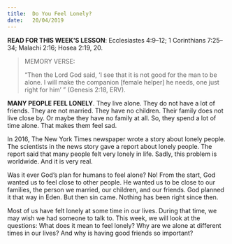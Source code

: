 ```yaml
---
title:  Do You Feel Lonely?
date:   20/04/2019
---
```


**READ FOR THIS WEEK’S LESSON**: Ecclesiastes 4:9–12; 1 Corinthians 7:25–34; Malachi 2:16; Hosea 2:19, 20.

><p>MEMORY VERSE:</p>
> “Then the Lord God said, ‘I see that it is not good for the man to be alone. I will make the companion [female helper] he needs, one just right for him’ ” (Genesis 2:18, ERV).

**MANY PEOPLE FEEL LONELY**. They live alone. They do not have a lot of friends. They are not married. They have no children. Their family does not live close by. Or maybe they have no family at all. So, they spend a lot of time alone. That makes them feel sad.

In 2016, The New York Times newspaper wrote a story about lonely people. The scientists in the news story gave a report about lonely people. The report said that many people felt very lonely in life. Sadly, this problem is worldwide. And it is very real.

Was it ever God’s plan for humans to feel alone? No! From the start, God wanted us to feel close to other people. He wanted us to be close to our families, the person we married, our children, and our friends. God planned it that way in Eden. But then sin came. Nothing has been right since then.  

Most of us have felt lonely at some time in our lives. During that time, we may wish we had someone to talk to.  This week, we will look at the questions: What does it mean to feel lonely? Why are we alone at different times in our lives? And why is having good friends so important?